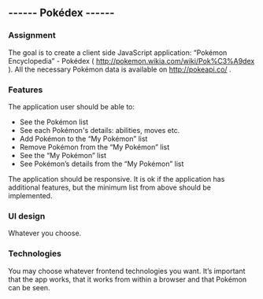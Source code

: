  ## ------ Pokédex ------ ##
 
### Assignment 
The goal is to create a client side JavaScript application: “Pokémon Encyclopedia” - Pokédex
( http://pokemon.wikia.com/wiki/Pok%C3%A9dex ).
All the necessary Pokémon data is available on http://pokeapi.co/ .


### Features
The application user should be able to:
- See the Pokémon list
- See each Pokémon's details: abilities, moves etc.
- Add Pokémon to the “My Pokémon” list
- Remove Pokémon from the “My Pokémon” list
- See the “My Pokémon” list
- See Pokémon’s details from the “My Pokémon” list

The application should be responsive.
It is ok if the application has additional features, but the minimum list from above should be
implemented.


### UI design
Whatever you choose.


### Technologies
You may choose whatever frontend technologies you want. It’s important that the app works,
that it works from within a browser and that Pokémon can be seen.

